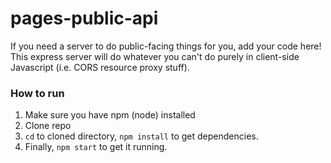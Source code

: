 # pages-public-api
If you need a server to do public-facing things for you, add your code here! This express server will do whatever you can't do purely in client-side Javascript (i.e. CORS resource proxy stuff).

### How to run
1. Make sure you have npm (node) installed
2. Clone repo
3. `cd` to cloned directory, `npm install` to get dependencies.
4. Finally, `npm start` to get it running.
